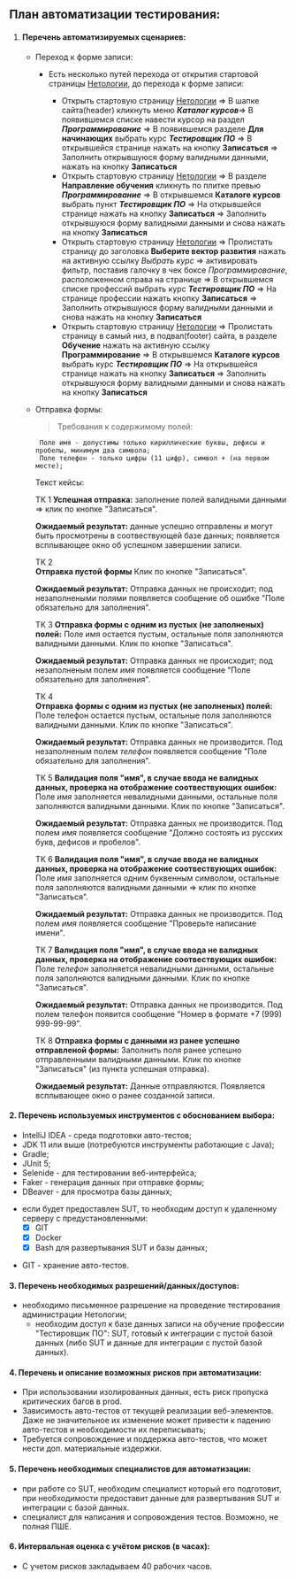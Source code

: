 ## План автоматизации тестирования:
1. #### Перечень автоматизируемых сценариев:

    * Переход к форме записи:
        * Есть несколько путей перехода от открытия стартовой страницы [Нетологии](https://netology.ru/), до перехода к форме записи:

            + Открыть стартовую страницу [Нетологии](https://netology.ru/) => В шапке сайта(header) кликнуть меню ***Каталог курсов***=> В появившемся списке навести курсор на раздел ***Программирование*** => В появившемся разделе **Для начинающих** выбрать курс ***Тестировщик ПО*** => В открывшейся странице нажать на кнопку **Записаться** => Заполнить открывшуюся форму валидными данными, нажать на кнопку **Записаться**
            + Открыть стартовую страницу [Нетологии](https://netology.ru/) => В разделе **Направление обучения**  кликнуть по плитке превью ***Программирование*** => В открывшемся **Каталоге курсов** выбрать пункт ***Тестировщик ПО*** => На открывшейся странице нажать на кнопку **Записаться** => Заполнить открывшуюся форму валидными данными и снова нажать на кнопку **Записаться**
            + Открыть стартовую страницу [Нетологии](https://netology.ru/) => Пролистать страницу до заголовка **Выберите вектор развития** нажать на активную ссылку *Выбрать курс* => активировать фильтр, поставив галочку в чек боксе *Программирование*, расположенном справа на странице => В открывшемся списке профессий выбрать курс ***Тестировщик ПО*** => На странице профессии нажать кнопку **Записаться** => Заполнить открывшуюся форму валидными данными и снова нажать на кнопку **Записаться**
            + Открыть стартовую страницу [Нетологии](https://netology.ru/) => Пролистать страницу в самый низ, в подвал(footer) сайта, в разделе **Обучение** нажать на активную ссылку **Программирование** => В открывшемся **Каталоге курсов** выбрать курс ***Тестировщик ПО*** => На открывшейся странице нажать на кнопку **Записаться** => Заполнить открывшуюся форму валидными данными и снова нажать на кнопку **Записаться**

    * Отправка формы:

      >Требования к содержимому полей:
         ```
          Поле имя - допустимы только кириллические буквы, дефисы и пробелы, минимум два символа;
          Поле телефон - только цифры (11 цифр), символ + (на первом месте);
        ```
      Текст кейсы:

      ТК 1
      __Успешная отправка:__ 
      заполнение полей валидными данными => клик по кнопке "Записаться".  
      
      __Ожидаемый результат:__
      данные успешно отправлены и могут быть просмотрены в соотвествующей базе данных;
      появляется всплывающее окно об успешном завершении записи.
      
      ТК 2                                                              
      __Отправка пустой формы__ 
      Клик по кнопке "Записаться". 
      
      __Ожидаемый результат:__
      Отправка данных не происходит; под незаполнеными полями появляется сообщение об ошибке "Поле обязательно для заполнения". 
                                                                  
      ТК 3
      __Отправка формы с одним из пустых (не заполненых) полей:__ 
      Поле имя остается пустым, остальные поля заполняются валидными данными. 
      Клик по кнопке "Записаться".
      
      __Ожидаемый результат:__
      Отправка данных не происходит; под незаполненым полем *имя* появляется сообщение "Поле обязательно для заполнения".

      ТК 4                                                              
      __Отправка формы с одним из пустых (не заполненых) полей:__ 
      Поле телефон остается пустым, остальные поля заполняются валидными данными.
      Клик по кнопке "Записаться".
      
      __Ожидаемый результат:__
      Отправка данных не производится. Под незаполненым полем *телефон* появляется сообщение "Поле обязательно для заполнения".
      
      ТК 5
      __Валидация поля "имя", в случае ввода не валидных данных, проверка на отображение соотвествующих ошибок:__
      Поле *имя* заполняется невалидными данными, остальные поля заполняются валидными данными.
      Клик по кнопке "Записаться".
      
      __Ожидаемый результат:__
      Отправка данных не производится. Под полем *имя* появляется сообщение "Должно состоять из русских букв, дефисов и пробелов".

      ТК 6
      __Валидация поля "имя", в случае ввода не валидных данных, проверка на отображение соотвествующих ошибок:__
      Поле *имя* заполняется одним буквенным символом, остальные поля заполняются валидными данными => клик по кнопке "Записаться".
      
      __Ожидаемый результат:__
      Отправка данных не производится. Под полем *имя* появляется сообщение "Проверьте написание имени".

      ТК 7
      __Валидация поля "имя", в случае ввода не валидных данных, проверка на отображение соотвествующих ошибок:__
      Поле *телефон* заполняется невалидными данными, остальные поля заполняются валидными данными.
      Клик по кнопке "Записаться".

      __Ожидаемый результат:__
      Отправка данных не производится. Под полем телефон появится сообщение "Номер в формате +7 (999) 999-99-99".
      
      ТК 8
      __Отправка формы с данными из ранее успешно отправленой формы:__ 
      Заполнить поля ранее успешно отправленными валидными данными.
      Клик по кнопке "Записаться" (из пункта успешная отправка).
      
      __Ожидаемый результат:__
       Данные отправляются. Появляется всплывающее окно о ранее созданной записи.

#### 2. Перечень используемых инструментов с обоснованием выбора:

+ IntelliJ IDEA - среда подготовки авто-тестов;
+ JDK 11 или выше (потребуются инструменты работающие с Java);
+ Gradle;
+ JUnit 5;
+ Selenide - для тестировании веб-интерфейса;
+ Faker - генерация данных при отправке формы;
+ DBeaver - для просмотра базы данных;

* если будет предоставлен SUT, то необходим доступ к удаленному серверу с предустановленными:
    - [x] GIT
    - [x] Docker
    - [x] Bash
для развертывания SUT и базы данных;
+ GIT - хранение авто-тестов.

#### 3. Перечень необходимых разрешений/данных/доступов:
+ необходимо письменное разрешение на проведение тестирования администрации Нетологии;
  + необходим доступ к базе данных записи на обучение профессии "Тестировщик ПО":
  SUT, готовый к интеграции с пустой базой данных (либо SUT и данные для интеграции с пустой базой данных).
  

#### 4. Перечень и описание возможных рисков при автоматизации:
+ При использовании изолированных данных, есть риск пропуска критических багов в prod.
+ Зависимость авто-тестов от текущей реализации веб-элементов. Даже не значительное их изменение может привести к падению авто-тестов и необходимости их переписывать;
+ Требуется сопровождение и поддержка авто-тестов, что может нести доп. материальные издержки.

#### 5. Перечень необходимых специалистов для автоматизации:
+ при работе со SUT, необходим специалист который его подготовит, при необходимости предоставит данные для развертывания SUT и интеграции с базой данных.
+ специалист для написания и сопровождения тестов. Возможно, не полная ПШЕ. 

#### 6. Интервальная оценка с учётом рисков (в часах):
+ С учетом рисков закладываем 40 рабочих часов.


 





